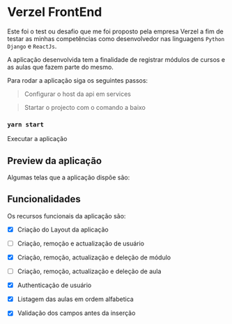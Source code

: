 # Verzel FrontEnd

Este foi o test ou desafio que me foi proposto pela empresa Verzel a fim de testar as minhas competências como desenvolvedor nas linguagens `Python Django` e `ReactJs`.

A aplicação desenvolvida tem a finalidade de registrar módulos de cursos e as aulas que fazem parte do mesmo.

Para rodar a aplicação siga os seguintes passos:

> Configurar o host da api em services

> Startar o projecto com o comando a baixo

### `yarn start`

Executar a aplicação

## Preview da aplicação

Algumas telas que a aplicação dispõe são:


## Funcionalidades

Os recursos funcionais da aplicação são:

- [x] Criação do Layout da aplicação
- [ ] Criação, remoção e actualização de usuário
- [x] Criação, remoção, actualização e deleção de módulo
- [ ] Criação, remoção, actualização e deleção de aula
- [x] Authenticação de usuário
- [x] Listagem das aulas em ordem alfabetica
- [x] Validação dos campos antes da inserção

